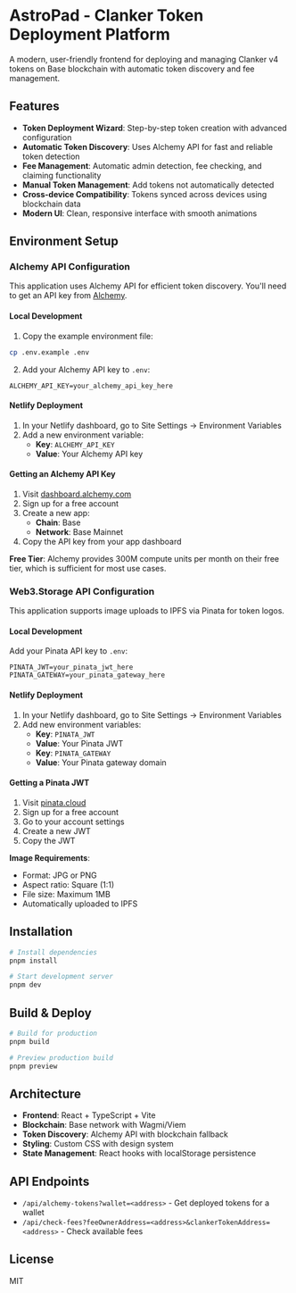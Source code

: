 # AstroPad - Clanker Token Deployment Platform

A modern, user-friendly frontend for deploying and managing Clanker v4 tokens on Base blockchain with automatic token discovery and fee management.

## Features

- **Token Deployment Wizard**: Step-by-step token creation with advanced configuration
- **Automatic Token Discovery**: Uses Alchemy API for fast and reliable token detection
- **Fee Management**: Automatic admin detection, fee checking, and claiming functionality
- **Manual Token Management**: Add tokens not automatically detected
- **Cross-device Compatibility**: Tokens synced across devices using blockchain data
- **Modern UI**: Clean, responsive interface with smooth animations

## Environment Setup

### Alchemy API Configuration

This application uses Alchemy API for efficient token discovery. You'll need to get an API key from [Alchemy](https://dashboard.alchemy.com/).

#### Local Development

1. Copy the example environment file:
```bash
cp .env.example .env
```

2. Add your Alchemy API key to `.env`:
```env
ALCHEMY_API_KEY=your_alchemy_api_key_here
```

#### Netlify Deployment

1. In your Netlify dashboard, go to Site Settings → Environment Variables
2. Add a new environment variable:
   - **Key**: `ALCHEMY_API_KEY`
   - **Value**: Your Alchemy API key

#### Getting an Alchemy API Key

1. Visit [dashboard.alchemy.com](https://dashboard.alchemy.com/)
2. Sign up for a free account
3. Create a new app:
   - **Chain**: Base
   - **Network**: Base Mainnet
4. Copy the API key from your app dashboard

**Free Tier**: Alchemy provides 300M compute units per month on their free tier, which is sufficient for most use cases.

### Web3.Storage API Configuration

This application supports image uploads to IPFS via Pinata for token logos.

#### Local Development

Add your Pinata API key to `.env`:
```env
PINATA_JWT=your_pinata_jwt_here
PINATA_GATEWAY=your_pinata_gateway_here
```

#### Netlify Deployment

1. In your Netlify dashboard, go to Site Settings → Environment Variables
2. Add new environment variables:
   - **Key**: `PINATA_JWT`
   - **Value**: Your Pinata JWT
   - **Key**: `PINATA_GATEWAY`
   - **Value**: Your Pinata gateway domain

#### Getting a Pinata JWT

1. Visit [pinata.cloud](https://pinata.cloud/)
2. Sign up for a free account
3. Go to your account settings
4. Create a new JWT
5. Copy the JWT

**Image Requirements**:
- Format: JPG or PNG
- Aspect ratio: Square (1:1)
- File size: Maximum 1MB
- Automatically uploaded to IPFS

## Installation

```bash
# Install dependencies
pnpm install

# Start development server
pnpm dev
```

## Build & Deploy

```bash
# Build for production
pnpm build

# Preview production build
pnpm preview
```

## Architecture

- **Frontend**: React + TypeScript + Vite
- **Blockchain**: Base network with Wagmi/Viem
- **Token Discovery**: Alchemy API with blockchain fallback
- **Styling**: Custom CSS with design system
- **State Management**: React hooks with localStorage persistence

## API Endpoints

- `/api/alchemy-tokens?wallet=<address>` - Get deployed tokens for a wallet
- `/api/check-fees?feeOwnerAddress=<address>&clankerTokenAddress=<address>` - Check available fees

## License

MIT
